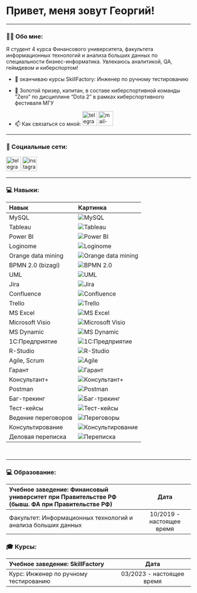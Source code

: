 # Привет, меня зовут Георгий!

---

### :man_technologist: Обо мне:

Я студент 4 курса Финансового университета, факультета информационных технологий и анализа больших данных по специальности бизнес-информатика. Увлекаюсь аналитикой, QA, геймдевом и киберспортом!

- :telescope: оканчиваю курсы SkillFactory: Инженер по ручному тестированию

- :seedling: Золотой призер, капитан, в составе киберспортивной команды “Zero” по дисциплине “Dota 2” в рамках киберспортивного фестиваля МГУ

- :mailbox: Как связаться со мной: [<img src='https://cdn.jsdelivr.net/npm/simple-icons@3.0.1/icons/telegram.svg' alt='telegram' height='40'>](https://t.me/Thain87)  [<img src='https://cdn.jsdelivr.net/npm/simple-icons@3.0.1/icons/mail-dot-ru.svg' alt='mail-dot-ru' height='40'>](vakarian.2000@mail.ru)

---

### 🤝 Социальные сети:
[<img src='https://cdn.jsdelivr.net/npm/simple-icons@3.0.1/icons/telegram.svg' alt='telegram' height='40'>](https://t.me/Thain87)
[<img src='https://cdn.jsdelivr.net/npm/simple-icons@3.0.1/icons/instagram.svg' alt='instagram' height='40'>](https://www.instagram.com/mr.thain007/) 

---
### 💻 Навыки:

| Навык                 | Картинка                                                                                                      |
| :---------------------| :------------------------------------------------------------------------------------------------------------ |
| MySQL                 | ![MySQL](https://studprosvet.ru/upload/007/u793/4/6/529e05ac.jpg)                                            |
| Tableau               | ![Tableau](https://repvue.imgix.net/3icwa30u2kpalud0t263ldvu3lj1?auto=format&fit=max&w=64&q=100)               |
| Power BI              | ![Power BI](http://d2k3f99lg3rnah.cloudfront.net/media/shots/2018/12/30/icon_35755_4.png)                    |
| Loginome              | ![Loginome](https://cdn0.iconfinder.com/data/icons/school-and-education-4-9/48/181-64.png)                     |
| Orange data mining    | ![Orange data mining](https://hackerspad.net/images/2020/04/Orange_hu552d7f33afe1b3920c3d56af07b4c375_14473_64x64_fill_q75_box_center_3.png) |
| BPMN 2.0 (bizagi)     | ![BPMN 2.0](https://images.sftcdn.net/images/t_app-logo-l,f_auto/p/4a36ed3a-9b24-11e6-ba35-00163ec9f5fa/2934595777/bizagi-process-modeler-logo.png)    |
| UML                   | ![UML](https://avatars.mds.yandex.net/i?id=2fa127c1d44ce8e81d6158d7bcc6e19e_sr-5099622-images-thumbs&n=13)       |
| Jira                  | ![Jira](https://images.sftcdn.net/images/t_app-logo-l,f_auto/p/c7561d25-9565-4ba1-8287-ead06159f3cc/65244315/atlassian-jira-jira_logo.jpg)    |
| Confluence            | ![Confluence](https://jira.brainysoft.ru/images/64jira.png)                                                  |
| Trello                | ![Trello](https://cdn0.iconfinder.com/data/icons/social-network-24/512/Trello-64.png)                         |
| MS Excel              | ![MS Excel](https://images.sftcdn.net/images/t_app-logo-l,f_auto/p/b123c50c-96d0-11e6-98a2-00163ec9f5fa/3355942234/microsoft-excel-2016-Icon.png) |
| Microsoft Visio       | ![Microsoft Visio](https://images.sftcdn.net/images/t_app-logo-l,f_auto/p/0cc9dbb4-9b2f-11e6-9d3f-00163ec9f5fa/841023363/microsoft-visio-logo.png) |
| MS Dynamic            | ![MS Dynamic](https://avatars.mds.yandex.net/i?id=648f61cb791a4560e9832f569921664c-5235433-images-thumbs&n=13) |
| 1С:Предприятие        | ![1С:Предприятие](https://avatars.akamai.steamstatic.com/835fdda63377958633b6b4dcfbc3439336baa9a7_medium.jpg) |
| R-Studio              | ![R-Studio](https://i.stack.imgur.com/9iUqX.jpg?s=64&g=1)                                                     |
| Agile, Scrum          | ![Agile](https://bcubeanalytics.com/pub/uploads/helpfiles/icon-workprocess.png)                              |
| Гарант                | ![Гарант](https://avatars.steamstatic.com/0f7a04558f432c97ba6ef95f44707248005993f1_medium.jpg)              |
| Консультант+          | ![Консультант+](https://static.tildacdn.com/tild3232-6332-4634-a236-353666633930/slide1_1.png)              |
| Postman               | ![Postman](https://avatars.mds.yandex.net/i?id=7de0751b0dc1b4ffc48ad09c014240b2_sr-4404406-images-thumbs&n=13) |
| Баг-трекинг           | ![Баг-трекинг](https://cdn1.iconfinder.com/data/icons/cybercrime-internet-security/33/antivirus-13-64.png)   |
| Тест-кейсы            | ![Тест-кейсы](https://cdn0.iconfinder.com/data/icons/automation-testing-1/128/Set17-07-64.png)              |
| Ведение переговоров   | ![Переговоры](https://i.stack.imgur.com/IaCLM.png?s=64&g=1)                                                  |
| Консультирование      | ![Консультирование](https://cdn2.iconfinder.com/data/icons/job-employment-and-interview/340/job-recruit-seeker-006-64.png) |
| Деловая переписка     | ![Переписка](https://avatars.mds.yandex.net/i?id=1b4c822490ace9d2ebd4e06ee1c5e6ab_sr-5351536-images-thumbs&n=13) |

<br/>  

---
### 💻 Образование:

| Учебное заведение: Финансовый университет при Правительстве РФ (бывш. ФА при Правительстве РФ) | Дата                         |
| :---------------------------------------------------------- | :-------------------------: |
| Факультет: Информационных технологий и анализа больших данных | 10/2019 - настоящее время   |

### 🎓 Курсы:

| Учебное заведение: SkillFactory                              | Дата                         |
| :---------------------------------------------------------- | :-------------------------: |
| Курс: Инженер по ручному тестированию                          | 03/2023 - настоящее время   |
